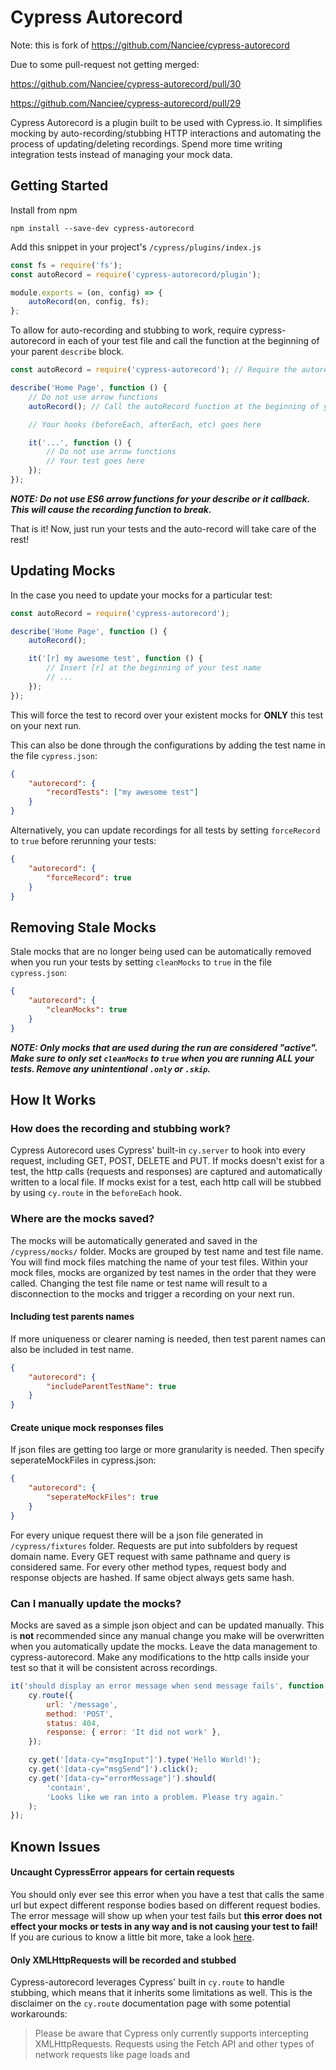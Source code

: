 # Cypress Autorecord

Note: this is fork of https://github.com/Nanciee/cypress-autorecord

Due to some pull-request not getting merged:

https://github.com/Nanciee/cypress-autorecord/pull/30

https://github.com/Nanciee/cypress-autorecord/pull/29

Cypress Autorecord is a plugin built to be used with Cypress.io. It simplifies mocking by auto-recording/stubbing HTTP interactions and automating the process of updating/deleting recordings. Spend more time writing integration tests instead of managing your mock data.

## Getting Started

Install from npm

```
npm install --save-dev cypress-autorecord
```

Add this snippet in your project's `/cypress/plugins/index.js`

```js
const fs = require('fs');
const autoRecord = require('cypress-autorecord/plugin');

module.exports = (on, config) => {
    autoRecord(on, config, fs);
};
```

To allow for auto-recording and stubbing to work, require cypress-autorecord in each of your test file and call the function at the beginning of your parent `describe` block.

```js
const autoRecord = require('cypress-autorecord'); // Require the autorecord function

describe('Home Page', function () {
    // Do not use arrow functions
    autoRecord(); // Call the autoRecord function at the beginning of your describe block

    // Your hooks (beforeEach, afterEach, etc) goes here

    it('...', function () {
        // Do not use arrow functions
        // Your test goes here
    });
});
```

**_NOTE: Do not use ES6 arrow functions for your describe or it callback. This will cause the recording function to break._**

That is it! Now, just run your tests and the auto-record will take care of the rest!

## Updating Mocks

In the case you need to update your mocks for a particular test:

```js
const autoRecord = require('cypress-autorecord');

describe('Home Page', function () {
    autoRecord();

    it('[r] my awesome test', function () {
        // Insert [r] at the beginning of your test name
        // ...
    });
});
```

This will force the test to record over your existent mocks for **ONLY** this test on your next run.

This can also be done through the configurations by adding the test name in the file `cypress.json`:

```json
{
    "autorecord": {
        "recordTests": ["my awesome test"]
    }
}
```

Alternatively, you can update recordings for all tests by setting `forceRecord` to `true` before rerunning your tests:

```json
{
    "autorecord": {
        "forceRecord": true
    }
}
```

## Removing Stale Mocks

Stale mocks that are no longer being used can be automatically removed when you run your tests by setting `cleanMocks` to `true` in the file `cypress.json`:

```json
{
    "autorecord": {
        "cleanMocks": true
    }
}
```

**_NOTE: Only mocks that are used during the run are considered "active". Make sure to only set `cleanMocks` to `true` when you are running ALL your tests. Remove any unintentional `.only` or `.skip`._**

## How It Works

### How does the recording and stubbing work?

Cypress Autorecord uses Cypress' built-in `cy.server` to hook into every request, including GET, POST, DELETE and PUT. If mocks doesn't exist for a test, the http calls (requests and responses) are captured and automatically written to a local file. If mocks exist for a test, each http call will be stubbed by using `cy.route` in the `beforeEach` hook.

### Where are the mocks saved?

The mocks will be automatically generated and saved in the `/cypress/mocks/` folder. Mocks are grouped by test name and test file name. You will find mock files matching the name of your test files. Within your mock files, mocks are organized by test names in the order that they were called. Changing the test file name or test name will result to a disconnection to the mocks and trigger a recording on your next run.

#### Including test parents names

If more uniqueness or clearer naming is needed, then test parent names can also be included in test name.

```json
{
    "autorecord": {
        "includeParentTestName": true
    }
}
```

#### Create unique mock responses files

If json files are getting too large or more granularity is needed. Then specify seperateMockFiles in cypress.json:

```json
{
    "autorecord": {
        "seperateMockFiles": true
    }
}
```

For every unique request there will be a json file generated in `/cypress/fixtures` folder. Requests are put into subfolders by request domain name. Every GET request with same pathname and query is considered same. For every other method types, request body and response objects are hashed. If same object always gets same hash.

### Can I manually update the mocks?

Mocks are saved as a simple json object and can be updated manually. This is **not** recommended since any manual change you make will be overwritten when you automatically update the mocks. Leave the data management to cypress-autorecord. Make any modifications to the http calls inside your test so that it will be consistent across recordings.

```js
it('should display an error message when send message fails', function () {
    cy.route({
        url: '/message',
        method: 'POST',
        status: 404,
        response: { error: 'It did not work' },
    });

    cy.get('[data-cy="msgInput"]').type('Hello World!');
    cy.get('[data-cy="msgSend"]').click();
    cy.get('[data-cy="errorMessage"]').should(
        'contain',
        'Looks like we ran into a problem. Please try again.'
    );
});
```

## Known Issues

#### Uncaught CypressError appears for certain requests

You should only ever see this error when you have a test that calls the same url but expect different response bodies based on different request bodies. The error message will show up when your test fails but **this error does not effect your mocks or tests in any way and is not causing your test to fail!** If you are curious to know a little bit more, take a look [here](https://github.com/Nanciee/cypress-autorecord/issues/5#issuecomment-508616149).

#### Only XMLHttpRequests will be recorded and stubbed

Cypress-autorecord leverages Cypress' built in `cy.route` to handle stubbing, which means that it inherits some limitations as well. This is the disclaimer on the `cy.route` documentation page with some potential workarounds:

> Please be aware that Cypress only currently supports intercepting XMLHttpRequests. Requests using the Fetch API and other types of network requests like page loads and <script> tags will not be intercepted or visible in the Command Log. See [#95](https://github.com/cypress-io/cypress/issues/95) for more details and temporary workarounds.

## Contributions

I would really appreciate any help with bug fixes or any new features you think might be relevant! Feel free to submit a PR!
